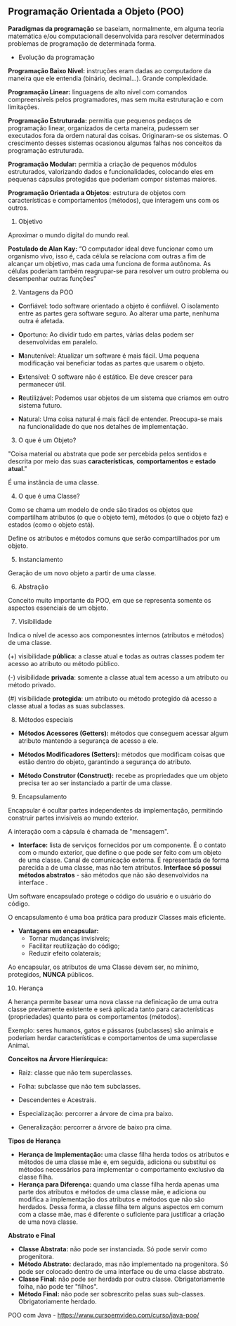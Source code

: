 ## Programação Orientada a Objeto (POO)

**Paradigmas da programação** se baseiam, normalmente, em alguma teoria matemática e/ou computacionall desenvolvida para resolver determinados problemas de programação de determinada forma.

- Evolução da programação

**Programação Baixo Nível:** instruções eram dadas ao computadore da maneira que ele entendia (binário, decimal...). Grande complexidade. 

**Programação Linear:** linguagens de alto nível com comandos compreensíveis pelos programadores, mas sem muita estruturação e com limitações. 

**Programação Estruturada:** permitia que pequenos pedaços de programação linear, organizados de certa maneira, pudessem ser executados fora da ordem natural das coisas. Originaram-se os sistemas. O crescimento desses sistemas ocasionou algumas falhas nos conceitos da programação estruturada. 

**Programação Modular:** permitia a criação de pequenos módulos estruturados, valorizando dados e funcionalidades, colocando eles em pequenas cápsulas protegidas que poderiam compor sistemas maiores.

**Programação Orientada a Objetos**: estrutura de objetos com características e comportamentos (métodos), que interagem uns com os outros.

1. Objetivo

Aproximar o mundo digital do mundo real.

**Postulado de Alan Kay:** “O computador ideal deve funcionar como um organismo vivo, isso é, cada célula se relaciona com outras a fim de alcançar um objetivo, mas cada uma funciona de forma autônoma. As células poderiam também reagrupar-se para resolver um outro problema ou desempenhar outras funções” 


2. Vantagens da POO

- **C**onfiável: todo software orientado a objeto é confiável. O isolamento entre as partes gera software seguro. Ao alterar uma parte, nenhuma outra é afetada.

- **O**portuno: Ao dividir tudo em partes, várias delas podem ser desenvolvidas em paralelo.

- **M**anutenível: Atualizar um software é mais fácil. Uma pequena modificação vai beneficiar todas as partes que usarem o objeto.

- **E**xtensível: O software não é estático. Ele deve crescer para permanecer útil.

- **R**eutilizável: Podemos usar objetos de um sistema que criamos em outro sistema futuro.

- **N**atural: Uma coisa natural é mais fácil de entender. Preocupa-se mais na funcionalidade do que nos detalhes de implementação.


3. O que é um Objeto?

"Coisa material ou abstrata que pode ser percebida pelos sentidos e descrita por meio das suas **características**, **comportamentos** e **estado atual**."

É uma instância de uma classe.

4. O que é uma Classe?

Como se chama um modelo de onde são tirados os objetos que compartilham atributos (o que o objeto tem), métodos (o que o objeto faz) e estados (como o objeto está).

Define os atributos e métodos comuns que serão compartilhados por um objeto.

5. Instanciamento

Geração de um novo objeto a partir de uma classe.

6. Abstração

Conceito muito importante da POO, em que se representa somente os aspectos essenciais de um objeto.

7. Visibilidade

Indica o nível de acesso aos componesntes internos (atributos e métodos) de uma classe.

(+) visibilidade **pública**: a classe atual e todas as outras classes podem ter acesso ao atributo ou método público.

(-) visibilidade **privada**: somente a classe atual tem acesso a um atributo ou método privado.

(#) visibilidade **protegida**: um atributo ou método protegido dá acesso a classe atual a todas as suas subclasses.

8. Métodos especiais

- **Métodos Acessores (Getters):** métodos que conseguem acessar algum atributo mantendo a segurança de acesso a ele.

- **Métodos Modificadores (Setters):** métodos que modificam coisas que estão dentro do objeto, garantindo a segurança do atributo.

- **Método Construtor (Construct):** recebe as propriedades que um objeto precisa ter ao ser instanciado a partir de uma classe.

9. Encapsulamento

Encapsular é ocultar partes independentes da implementação, permitindo construir partes invisíveis ao mundo exterior.

A interação com a cápsula é chamada de "mensagem".

- **Interface:** lista de serviços fornecidos por um componente. É o contato com o mundo exterior, que define o que pode ser feito com um objeto de uma classe. Canal de comunicação externa. É representada de forma parecida a de uma classe, mas não tem atributos. **Interface só possui métodos abstratos** - são métodos que não são desenvolvidos na interface .

Um software encapsulado protege o código do usuário e o usuário do código.

O encapsulamento é uma boa prática para produzir Classes mais eficiente.

- **Vantagens em encapsular:**
  - Tornar mudanças invisíveis;
  - Facilitar reutilização do código;
  - Reduzir efeito colaterais;

Ao encapsular, os atributos de uma Classe devem ser, no mínimo, protegidos, **NUNCA** públicos.

10. Herança

A herança permite basear uma nova classe na definicação de uma outra classe previamente existente e será aplicada tanto para características (propriedades) quanto para os comportamentos (métodos).

Exemplo: seres humanos, gatos e pássaros (subclasses) são animais e poderiam herdar características e comportamentos de uma superclasse Animal.

**Conceitos na Árvore Hierárquica:**
- Raiz: classe que não tem superclasses.
- Folha: subclasse que não tem subclasses.

- Descendentes e Acestrais.

- Especialização: percorrer a árvore de cima pra baixo.
- Generalização: percorrer a árvore de baixo pra cima.

**Tipos de Herança**

- **Herança de Implementação:** uma classe filha herda todos os atributos e métodos de uma classe mãe e, em seguida, adiciona ou substitui os métodos necessários para implementar o comportamento exclusivo da classe filha.
- **Herança para Diferença:** quando uma classe filha herda apenas uma parte dos atributos e métodos de uma classe mãe, e adiciona ou modifica a implementação dos atributos e métodos que não são herdados. Dessa forma, a classe filha tem alguns aspectos em comum com a classe mãe, mas é diferente o suficiente para justificar a criação de uma nova classe.

**Abstrato e Final**

- **Classe Abstrata:** não pode ser instanciada. Só pode servir como progenitora.
- **Método Abstrato:** declarado, mas não implementado na progenitora. Só pode ser colocado dentro de uma interface ou de uma classe abstrato.
- **Classe Final:** não pode ser herdada por outra classe. Obrigatoriamente folha, não pode ter "filhos".
- **Método Final:** não pode ser sobrescrito pelas suas sub-classes. Obrigatoriamente herdado.

POO com Java - https://www.cursoemvideo.com/curso/java-poo/
